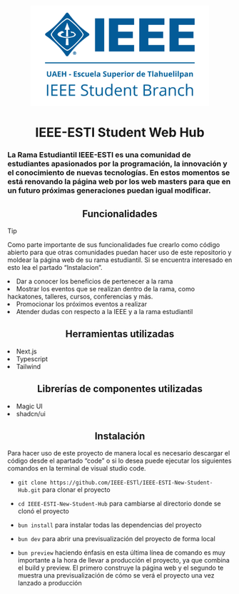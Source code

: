<p align='center'>
  <img width='400px' src='src/assets/logo.png' alt='IEEE - ESTl Student Branch'>
<p>
  
<h1 align="center"> IEEE-ESTl Student Web Hub </h1>

### La Rama Estudiantil IEEE-ESTl es una comunidad de estudiantes apasionados por la programación, la innovación y el conocimiento de nuevas tecnologías. En estos momentos se está renovando la página web por los web masters para que en un futuro próximas generaciones puedan igual modificar.

<h2 align="center">Funcionalidades</h2>

> [!TIP]
> Como parte importante de sus funcionalidades fue crearlo como código abierto para que otras comunidades puedan hacer uso de este repositorio y moldear la página web de su rama estudiantil. Si se encuentra interesado en esto lea el partado “Instalacion”.

<li>Dar a conocer los beneficios de pertenecer a la rama</li>
<li>Mostrar los eventos que se realizan dentro de la rama, como hackatones, talleres, cursos, conferencias y más.</li>
<li>Promocionar los próximos eventos a realizar</li>
<li>Atender dudas con respecto a la IEEE y a la rama estudiantil</li>

<h2 align="center">Herramientas utilizadas </h2>
<li>Next.js</li>
<li>Typescript</li>
<li>Tailwind</li>

<h2 align="center">Librerías de componentes utilizadas </h2>
<li>Magic UI</li>
<li>shadcn/ui</li>

<h2 align="center">Instalación</h2>
<p>Para hacer uso de este proyecto de manera local es necesario descargar el código desde el apartado “code” o si lo desea puede ejecutar los siguientes comandos en la terminal de visual studio code.</p>

- `git clone https://github.com/IEEE-ESTl/IEEE-ESTI-New-Student-Hub.git` para clonar el proyecto
- `cd IEEE-ESTI-New-Student-Hub` para cambiarse al directorio donde se clonó el proyecto

- `bun install` para instalar todas las dependencias del proyecto
- `bun dev` para abrir una previsualización del proyecto de forma local
- `bun preview` haciendo énfasis en esta última línea de comando es muy importante a la hora de llevar a producción el proyecto, ya que combina el build y preview. El primero construye la página web y el segundo te muestra una previsualización de cómo se verá el proyecto una vez lanzado a producción 